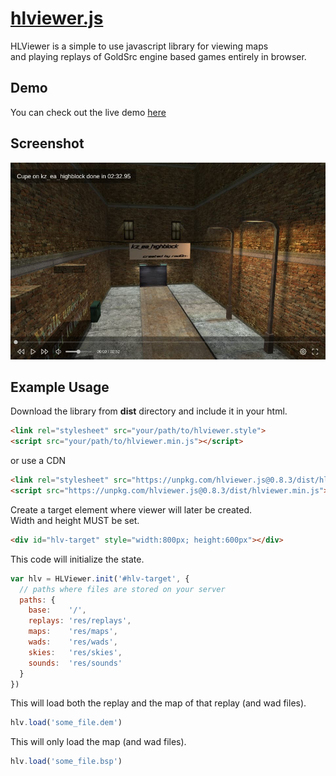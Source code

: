 # [hlviewer.js](http://skyrim.github.io/hlviewer.js)

HLViewer is a simple to use javascript library for viewing maps  
and playing replays of GoldSrc engine based games entirely in browser.

## Demo ##

You can check out the live demo [here](http://skyrim.github.io/hlviewer.js)

## Screenshot ##

![Screenshot](res/screenshot.jpg)

## Example Usage ##

Download the library from __dist__ directory and include it in your html.
```html
<link rel="stylesheet" src="your/path/to/hlviewer.style">
<script src="your/path/to/hlviewer.min.js"></script>
```
or use a CDN
```html
<link rel="stylesheet" src="https://unpkg.com/hlviewer.js@0.8.3/dist/hlviewer.js.css">
<script src="https://unpkg.com/hlviewer.js@0.8.3/dist/hlviewer.min.js"></script>
```

Create a target element where viewer will later be created.  
Width and height MUST be set.

```html
<div id="hlv-target" style="width:800px; height:600px"></div>
```

This code will initialize the state.

```javascript
var hlv = HLViewer.init('#hlv-target', {
  // paths where files are stored on your server
  paths: {
    base:    '/',
    replays: 'res/replays',
    maps:    'res/maps',
    wads:    'res/wads',
    skies:   'res/skies',
    sounds:  'res/sounds'
  }
})
```

This will load both the replay and the map of that replay (and wad files).

```javascript
hlv.load('some_file.dem')
```

This will only load the map (and wad files).

```javascript
hlv.load('some_file.bsp')
```